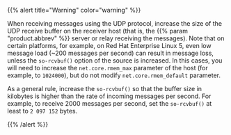 ---
---
<!-- DISCLAIMER: This file is based on the syslog-ng Open Source Edition documentation https://github.com/balabit/syslog-ng-ose-guides/commit/2f4a52ee61d1ea9ad27cb4f3168b95408fddfdf2 and is used under the terms of The syslog-ng Open Source Edition Documentation License. The file has been modified by Axoflow. -->
{{% alert title="Warning" color="warning" %}}

When receiving messages using the UDP protocol, increase the size of the UDP receive buffer on the receiver host (that is, the {{% param "product.abbrev" %}} server or relay receiving the messages). Note that on certain platforms, for example, on Red Hat Enterprise Linux 5, even low message load (\~200 messages per second) can result in message loss, unless the `so-rcvbuf()` option of the source is increased. In this cases, you will need to increase the `net.core.rmem_max` parameter of the host (for example, to `1024000`), but do not modify `net.core.rmem_default` parameter.

As a general rule, increase the `so-rcvbuf()` so that the buffer size in kilobytes is higher than the rate of incoming messages per second. For example, to receive 2000 messages per second, set the `so-rcvbuf()` at least to `2 097 152` bytes.

{{% /alert %}}

